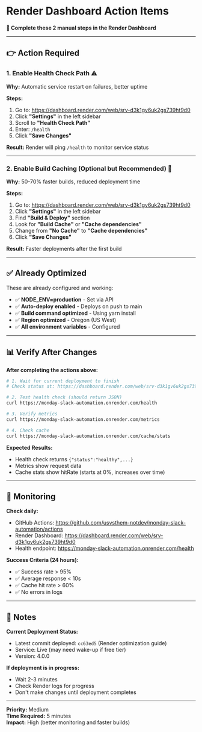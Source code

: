 # Render Dashboard Action Items

**🚨 Complete these 2 manual steps in the Render Dashboard**

---

## 👉 Action Required

### 1. Enable Health Check Path ⚠️

**Why:** Automatic service restart on failures, better uptime

**Steps:**
1. Go to: https://dashboard.render.com/web/srv-d3k1gv6uk2gs739ht9d0
2. Click **"Settings"** in the left sidebar
3. Scroll to **"Health Check Path"**
4. Enter: `/health`
5. Click **"Save Changes"**

**Result:** Render will ping `/health` to monitor service status

---

### 2. Enable Build Caching (Optional but Recommended) 💾

**Why:** 50-70% faster builds, reduced deployment time

**Steps:**
1. Go to: https://dashboard.render.com/web/srv-d3k1gv6uk2gs739ht9d0
2. Click **"Settings"** in the left sidebar
3. Find **"Build & Deploy"** section
4. Look for **"Build Cache"** or **"Cache dependencies"**
5. Change from **"No Cache"** to **"Cache dependencies"**
6. Click **"Save Changes"**

**Result:** Faster deployments after the first build

---

## ✅ Already Optimized

These are already configured and working:

- ✅ **NODE_ENV=production** - Set via API
- ✅ **Auto-deploy enabled** - Deploys on push to main
- ✅ **Build command optimized** - Using yarn install
- ✅ **Region optimized** - Oregon (US West)
- ✅ **All environment variables** - Configured

---

## 📊 Verify After Changes

**After completing the actions above:**

```bash
# 1. Wait for current deployment to finish
# Check status at: https://dashboard.render.com/web/srv-d3k1gv6uk2gs739ht9d0

# 2. Test health check (should return JSON)
curl https://monday-slack-automation.onrender.com/health

# 3. Verify metrics
curl https://monday-slack-automation.onrender.com/metrics

# 4. Check cache
curl https://monday-slack-automation.onrender.com/cache/stats
```

**Expected Results:**
- Health check returns `{"status":"healthy",...}`
- Metrics show request data
- Cache stats show hitRate (starts at 0%, increases over time)

---

## 👀 Monitoring

**Check daily:**
- GitHub Actions: https://github.com/usvsthem-notdev/monday-slack-automation/actions
- Render Dashboard: https://dashboard.render.com/web/srv-d3k1gv6uk2gs739ht9d0
- Health endpoint: https://monday-slack-automation.onrender.com/health

**Success Criteria (24 hours):**
- ✅ Success rate > 95%
- ✅ Average response < 10s
- ✅ Cache hit rate > 60%
- ✅ No errors in logs

---

## 📝 Notes

**Current Deployment Status:**
- Latest commit deployed: `cc63ed5` (Render optimization guide)
- Service: Live (may need wake-up if free tier)
- Version: 4.0.0

**If deployment is in progress:**
- Wait 2-3 minutes
- Check Render logs for progress
- Don't make changes until deployment completes

---

**Priority:** Medium  
**Time Required:** 5 minutes  
**Impact:** High (better monitoring and faster builds)